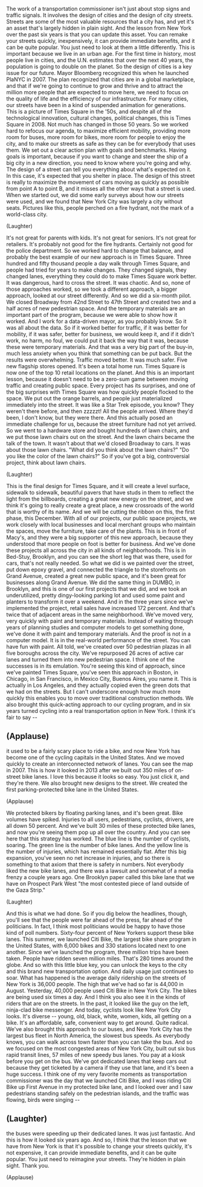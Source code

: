 
The work of a transportation commissioner
isn&#39;t just about stop signs and traffic signals.
It involves the design of cities
and the design of city streets.
Streets are some of the most valuable resources
that a city has, and yet it&#39;s an asset
that&#39;s largely hidden in plain sight.
And the lesson from New York
over the past six years
is that you can update this asset.
You can remake your streets quickly, inexpensively,
it can provide immediate benefits,
and it can be quite popular.
You just need to look at them a little differently.
This is important because we live in an urban age.
For the first time in history,
most people live in cities,
and the U.N. estimates that over the next 40 years,
the population is going to double on the planet.
So the design of cities is a key issue for our future.
Mayor Bloomberg recognized this
when he launched PlaNYC in 2007.
The plan recognized that cities
are in a global marketplace,
and that if we&#39;re going to continue to grow and thrive
and to attract the million more people
that are expected to move here,
we need to focus on the quality of life
and the efficiency of our infrastructure.
For many cities, our streets have been
in a kind of suspended animation for generations.
This is a picture of Times Square in the &#39;50s,
and despite all of the technological innovation,
cultural changes, political changes,
this is Times Square in 2008.
Not much has changed in those 50 years.
So we worked hard to refocus our agenda,
to maximize efficient mobility,
providing more room for buses, more room for bikes,
more room for people to enjoy the city,
and to make our streets as safe as they can be
for everybody that uses them.
We set out a clear action plan
with goals and benchmarks.
Having goals is important,
because if you want to change and steer the ship
of a big city in a new direction,
you need to know where you&#39;re going and why.
The design of a street can tell you everything
about what&#39;s expected on it.
In this case, it&#39;s expected that you shelter in place.
The design of this street is really
to maximize the movement of cars
moving as quickly as possible
from point A to point B,
and it misses all the other ways
that a street is used.
When we started out, we did some early surveys
about how our streets were used,
and we found that New York City was largely
a city without seats.
Pictures like this, people perched
on a fire hydrant, not the mark of a world-class city.

(Laughter)

It&#39;s not great for parents with kids.
It&#39;s not great for seniors. It&#39;s not great for retailers.
It&#39;s probably not good for the fire hydrants.
Certainly not good for the police department.
So we worked hard to change that balance,
and probably the best example of our new approach
is in Times Square.
Three hundred and fifty thousand people a day
walk through Times Square,
and people had tried for years to make changes.
They changed signals, they changed lanes,
everything they could do to make Times Square work better.
It was dangerous, hard to cross the street.
It was chaotic.
And so, none of those approaches worked,
so we took a different approach, a bigger approach,
looked at our street differently.
And so we did a six-month pilot.
We closed Broadway from 42nd Street to 47th Street
and created two and a half acres
of new pedestrian space.
And the temporary materials are an important part
of the program, because we were able to show
how it worked.
And I work for a data-driven mayor, as you probably know.
So it was all about the data.
So if it worked better for traffic, if it was better for mobility,
if it was safer, better for business, we would keep it,
and if it didn&#39;t work, no harm, no foul,
we could put it back the way that it was,
because these were temporary materials.
And that was a very big part of the buy-in,
much less anxiety when you think that something
can be put back.
But the results were overwhelming.
Traffic moved better. It was much safer.
Five new flagship stores opened.
It&#39;s been a total home run.
Times Square is now one of the top 10
retail locations on the planet.
And this is an important lesson,
because it doesn&#39;t need to be a zero-sum game
between moving traffic and creating public space.
Every project has its surprises,
and one of the big surprises with Times Square
was how quickly people flocked to the space.
We put out the orange barrels,
and people just materialized immediately into the street.
It was like a Star Trek episode, you know?
They weren&#39;t there before, and then zzzzzt!
All the people arrived.
Where they&#39;d been, I don&#39;t know, but they were there.
And this actually posed an immediate challenge for us,
because the street furniture had not yet arrived.
So we went to a hardware store
and bought hundreds of lawn chairs,
and we put those lawn chairs out on the street.
And the lawn chairs became the talk of the town.
It wasn&#39;t about that we&#39;d closed Broadway to cars.
It was about those lawn chairs.
&quot;What did you think about the lawn chairs?&quot;
&quot;Do you like the color of the lawn chairs?&quot;
So if you&#39;ve got a big, controversial project,
think about lawn chairs.

(Laughter)

This is the final design for Times Square,
and it will create a level surface,
sidewalk to sidewalk,
beautiful pavers that have studs in them
to reflect the light from the billboards,
creating a great new energy on the street,
and we think it&#39;s going to really create
a great place, a new crossroads of the world
that is worthy of its name.
And we will be cutting the ribbon on this,
the first phase, this December.
With all of our projects, our public space projects,
we work closely with local businesses
and local merchant groups
who maintain the spaces, move the furniture,
take care of the plants.
This is in front of Macy&#39;s, and they were
a big supporter of this new approach,
because they understood that more people on foot
is better for business.
And we&#39;ve done these projects all across the city
in all kinds of neighborhoods.
This is in Bed-Stuy, Brooklyn,
and you can see the short leg that was there,
used for cars, that&#39;s not really needed.
So what we did is we painted over the street,
put down epoxy gravel, and connected the triangle
to the storefronts on Grand Avenue,
created a great new public space,
and it&#39;s been great for businesses
along Grand Avenue.
We did the same thing in DUMBO, in Brooklyn,
and this is one of our first projects that we did,
and we took an underutilized,
pretty dingy-looking parking lot
and used some paint and planters
to transform it over a weekend.
And in the three years since we&#39;ve implemented the project,
retail sales have increased 172 percent.
And that&#39;s twice that of adjacent areas in the same neighborhood.
We&#39;ve moved very, very quickly
with paint and temporary materials.
Instead of waiting
through years of planning studies
and computer models to get something done,
we&#39;ve done it with paint and temporary materials.
And the proof is not in a computer model.
It is in the real-world performance of the street.
You can have fun with paint.
All told, we&#39;ve created over 50 pedestrian plazas
in all five boroughs across the city.
We&#39;ve repurposed 26 acres of active car lanes
and turned them into new pedestrian space.
I think one of the successes is in its emulation.
You&#39;re seeing this kind of approach,
since we&#39;ve painted Times Square,
you&#39;ve seen this approach in Boston, in Chicago,
in San Francisco, in Mexico City,
Buenos Aires, you name it.
This is actually in Los Angeles,
and they actually copied even the green dots
that we had on the streets.
But I can&#39;t underscore enough
how much more quickly this enables you to move
over traditional construction methods.
We also brought this quick-acting approach
to our cycling program,
and in six years turned cycling
into a real transportation option in New York.
I think it&#39;s fair to say --

(Applause)
 --
it used to be a fairly scary place to ride a bike,
and now New York has become
one of the cycling capitals in the United States.
And we moved quickly to create an interconnected
network of lanes.
You can see the map in 2007.
This is how it looked in 2013
after we built out 350 miles of on-street bike lanes.
I love this because it looks so easy.
You just click it, and they&#39;re there.
We also brought new designs to the street.
We created the first parking-protected bike lane
in the United States.

(Applause)

We protected bikers by floating parking lanes,
and it&#39;s been great.
Bike volumes have spiked.
Injuries to all users, pedestrians, cyclists, drivers,
are all down 50 percent.
And we&#39;ve built 30 miles of these protected bike lanes,
and now you&#39;re seeing them pop up
all over the country.
And you can see here that this strategy has worked.
The blue line is the number of cyclists,
soaring.
The green line is the number of bike lanes.
And the yellow line is the number of injuries,
which has remained essentially flat.
After this big expansion, you&#39;ve seen
no net increase in injuries,
and so there is something to that axiom
that there is safety in numbers.
Not everybody liked the new bike lanes,
and there was a lawsuit and somewhat
of a media frenzy a couple years ago.
One Brooklyn paper called this bike lane
that we have on Prospect Park West
&quot;the most contested piece of land
outside of the Gaza Strip.&quot;

(Laughter)

And this is what we had done.
So if you dig below the headlines, though,
you&#39;ll see that the people were far ahead of the press,
far ahead of the politicians.
In fact, I think most politicians would be happy
to have those kind of poll numbers.
Sixty-four percent of New Yorkers support these bike lanes.
This summer, we launched Citi Bike,
the largest bike share program in the United States,
with 6,000 bikes
and 330 stations located next to one another.
Since we&#39;ve launched the program,
three million trips have been taken.
People have ridden seven million miles.
That&#39;s 280 times around the globe.
And so with this little blue key,
you can unlock the keys to the city
and this brand new transportation option.
And daily usage just continues to soar.
What has happened is the average daily ridership
on the streets of New York is 36,000 people.
The high that we&#39;ve had so far is 44,000 in August.
Yesterday, 40,000 people used Citi Bike in New York City.
The bikes are being used six times a day.
And I think you also see it in the kinds of riders
that are on the streets.
In the past, it looked like the guy on the left,
ninja-clad bike messenger.
And today, cyclists look
like New York City looks.
It&#39;s diverse -- young, old, black, white,
women, kids, all getting on a bike.
It&#39;s an affordable, safe, convenient way to get around.
Quite radical.
We&#39;ve also brought this approach to our buses,
and New York City has the largest bus fleet in North America,
the slowest bus speeds.
As everybody knows,
you can walk across town faster
than you can take the bus.
And so we focused on the most congested areas
of New York City,
built out six bus rapid transit lines,
57 miles of new speedy bus lanes.
You pay at a kiosk before you get on the bus.
We&#39;ve got dedicated lanes that keep cars out
because they get ticketed by a camera
if they use that lane,
and it&#39;s been a huge success.
I think one of my very favorite moments
as transportation commissioner was the day
that we launched Citi Bike,
and I was riding Citi Bike up First Avenue
in my protected bike lane,
and I looked over and I saw pedestrians
standing safely on the pedestrian islands,
and the traffic was flowing,
birds were singing --

(Laughter)
 --
the buses were speeding up their dedicated lanes.
It was just fantastic.
And this is how it looked six years ago.
And so, I think that the lesson that we have
from New York is that it&#39;s possible
to change your streets quickly,
it&#39;s not expensive, it can provide immediate benefits,
and it can be quite popular.
You just need to reimagine your streets.
They&#39;re hidden in plain sight.
Thank you.

(Applause)


